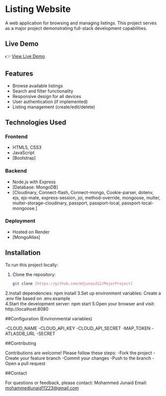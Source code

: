 # Listing Website

A web application for browsing and managing listings. This project serves as a major project demonstrating full-stack development capabilities.

## Live Demo

👉 [View Live Demo](https://majorproject-hqmt.onrender.com/listings)

## Features

- Browse available listings
- Search and filter functionality
- Responsive design for all devices
- User authentication (if implemented)
- Listing management (create/edit/delete)

## Technologies Used

### Frontend
- HTML5, CSS3
- JavaScript 
- [Bootstrap]

### Backend
- Node.js with Express
- [Database: MongoDB]
- [Cloudinary, Connect-flash, Connect-mongo, Cookie-parser, dotenv, ejs, ejs-mate, express-session, joi, method-override, mongoose, multer, multer-storage-cloudinary, passport, passport-local, passport-local-mongoose.]

### Deployment
- Hosted on Render
- [MongoAtlas]

## Installation

To run this project locally:

1. Clone the repository:
   ```bash
   git clone [https://github.com/mdjunaid12/MajorProject]
2.Install dependencies:
    npm install
3.Set up environment variables:
    Create a .env file based on .env.example    
4.Start the development server:
    npm start
5.Open your browser and visit:
    http://localhost:8080

##Configuration (Environmental variables)

-CLOUD_NAME
-CLOUD_API_KEY
-CLOUD_API_SECRET
-MAP_TOKEN
-ATLASDB_URL
-SECRET

##Contributing

Contributions are welcome! Please follow these steps:
-Fork the project
-Create your feature branch
-Commit your changes
-Push to the branch
-Open a pull request

##Contact

For questions or feedback, please contact:
Mohammed Junaid
Email: mohammedjunaid11223@gmail.com
  
   
